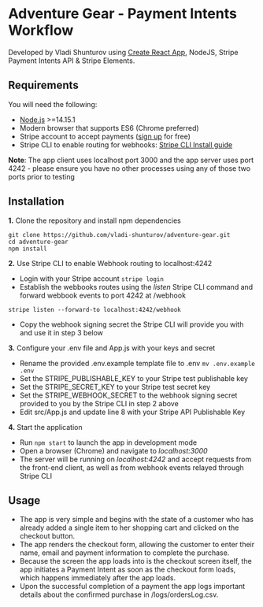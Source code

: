 # Adventure Gear - Payment Intents Workflow

Developed by Vladi Shunturov using [Create React App](https://github.com/facebook/create-react-app), NodeJS, Stripe Payment Intents API & Stripe Elements.

## Requirements

You will need the following:

- [Node.js](http://nodejs.org) >=14.15.1
- Modern browser that supports ES6 (Chrome preferred)
- Stripe account to accept payments ([sign up](https://dashboard.stripe.com/register) for free)
- Stripe CLI to enable routing for webhooks:  [Stripe CLI Install guide](https://stripe.com/docs/stripe-cli#install)

**Note**: The app client uses localhost port 3000 and the app server uses port 4242 - please ensure you have no other processes using any of those two ports prior to testing

## Installation

**1.** Clone the repository and install npm dependencies
```
git clone https://github.com/vladi-shunturov/adventure-gear.git
cd adventure-gear
npm install
```

**2.** Use Stripe CLI to enable Webhook routing to localhost:4242
* Login with your Stripe account ```stripe login```
* Establish the webbooks routes using the _listen_ Stripe CLI command and forward webbook events to port 4242 at /webhook
```
stripe listen --forward-to localhost:4242/webhook
```
* Copy the webhook signing secret the Stripe CLI will provide you with and use it in step 3 below

**3.** Configure your .env file and App.js with your keys and secret
* Rename the provided .env.example template file to .env ```mv .env.example .env```
* Set the STRIPE_PUBLISHABLE_KEY to your Stripe test publishable key
* Set the STRIPE_SECRET_KEY to your Stripe test secret key
* Set the STRIPE_WEBHOOK_SECRET to the webhook signing secret provided to you by the Stripe CLI in step 2 above
* Edit src/App.js and update line 8 with your Stripe API Publishable Key

**4.** Start the application 
* Run `npm start` to launch the app in development mode
* Open a browser (Chrome) and navigate to _localhost:3000_
* The server will be running on _localhost:4242_ and accept requests from the front-end client, as well as from webhook events relayed through Stripe CLI


## Usage
* The app is very simple and begins with the state of a customer who has already added a single item to her shopping cart and clicked on the checkout button. 
* The app renders the checkout form, allowing the customer to enter their name, email and payment information to complete the purchase. 
* Because the screen the app loads into is the checkout screen itself, the app initiates a Payment Intent as soon as the checkout form loads, which happens immediately after the app loads.
* Upon the successful completion of a payment the app logs important details about the confirmed purchase in /logs/ordersLog.csv.
